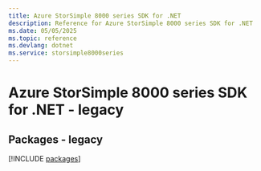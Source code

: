 ```yaml
---
title: Azure StorSimple 8000 series SDK for .NET
description: Reference for Azure StorSimple 8000 series SDK for .NET
ms.date: 05/05/2025
ms.topic: reference
ms.devlang: dotnet
ms.service: storsimple8000series
---
```

# Azure StorSimple 8000 series SDK for .NET - legacy
## Packages - legacy
[!INCLUDE [packages](storsimple-8000-series-index.md)]